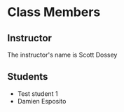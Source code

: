 # Class Members

## Instructor

The instructor's name is Scott Dossey

## Students

* Test student 1
* Damien Esposito